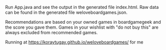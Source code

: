 Run App.java and see the output in the generated file index.html. 
Raw data can be found in the generated file weloveboardgames.json.

Recommendations are based on your owned games in boardgamegeek and the score you gave them. 
Games in your wishlist with "do not buy this" are always excluded from recommended games.

Running at https://koraytugay.github.io/weloveboardgames/ for me
